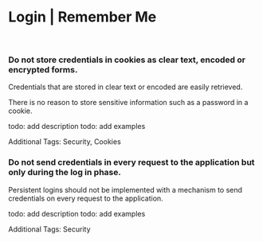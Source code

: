 # Login | Remember Me
<br>


### Do not store credentials in cookies as clear text, encoded or encrypted forms.

Credentials that are stored in clear text or encoded are easily retrieved.

There is no reason to store sensitive information such as a password in a cookie.

todo: add description
todo: add examples

Additional Tags: Security, Cookies
<br>


### Do not send credentials in every request to the application but only during the log in phase.

Persistent logins should not be implemented with a mechanism to send credentials on every request to the application.

todo: add description
todo: add examples

Additional Tags: Security
<br>
